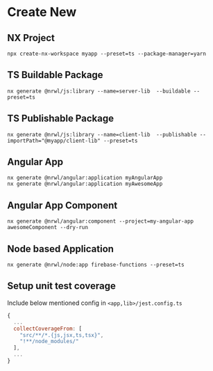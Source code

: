 # Create New

## NX Project
```
npx create-nx-workspace myapp --preset=ts --package-manager=yarn
```

## TS Buildable Package
```
nx generate @nrwl/js:library --name=server-lib  --buildable --preset=ts
```

## TS Publishable Package
```
nx generate @nrwl/js:library --name=client-lib  --publishable --importPath="@myapp/client-lib" --preset=ts
```

## Angular App
```
nx generate @nrwl/angular:application myAngularApp
nx generate @nrwl/angular:application myAwesomeApp
```

## Angular App Component
```
nx generate @nrwl/angular:component --project=my-angular-app awesomeComponent --dry-run
```

## Node based Application
```
nx generate @nrwl/node:app firebase-functions --preset=ts
```

## Setup unit test coverage
Include below mentioned config in `<app,lib>/jest.config.ts`
```js
{
  ...
  collectCoverageFrom: [
    "src/**/*.{js,jsx,ts,tsx}",
    "!**/node_modules/"
  ],
  ...
}
```

